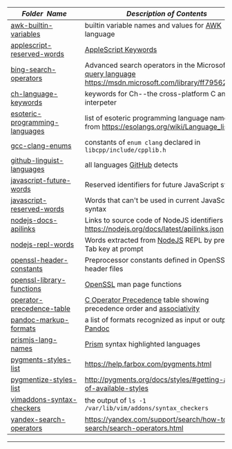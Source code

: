 |&nbsp;&nbsp;&nbsp;&nbsp;&nbsp;&nbsp;_Folder&nbsp;&nbsp;Name_&nbsp;&nbsp;&nbsp;&nbsp;&nbsp;&nbsp;| _Description of Contents_
|:--------------------|--------------------------------------------------------------------------------------------------------------------------------------------------------
| [awk-builtin-variables](awk-builtin-variables.txt) |  builtin variable names and values for [AWK](https://wikipedia.org/wiki/AWK) language 
| [applescript-reserved-words](applescript-reserved-words.txt) | [AppleScript Keywords](https://developer.apple.com/library/archive/documentation/AppleScript/Conceptual/AppleScriptLangGuide/reference/ASLR_keywords.html)  
| [bing-search-operators](bing-search-operators.txt) |  Advanced search operators in the Microsoft [Bing query language](https://msdn.microsoft.com/library/ff795667.aspx "Bing Query Language") <https://msdn.microsoft.com/library/ff795620.aspx> 
| [ch-language-keywords](ch-language-keywords.txt) |  keywords for Ch--the cross-platform C and C++ interpeter 
| [esoteric-programming-languages](esoteric-programming-languages.txt) |  list of esoteric programming language names from <https://esolangs.org/wiki/Language_list> 
| [gcc-clang-enums](gcc-clang-enums.txt) |  constants of `enum clang` declared in `libcpp/include/cpplib.h` 
| [github-linguist-languages](github-linguist-languages.yml) |  all languages [GitHub](https://github.com) detects 
| [javascript-future-words](javascript-future-words.txt) |  Reserved identifiers for future JavaScript syntax 
| [javascript-reserved-words](javascript-reserved-words.txt) |  Words that can't be used in current JavaScript syntax 
| [nodejs-docs-apilinks](nodejs-docs-apilinks.json) | Links to source code of NodeJS identifiers <https://nodejs.org/docs/latest/apilinks.json>  
| [nodejs-repl-words](nodejs-repl-words.txt) |  Words extracted from [NodeJS](https://nodejs.org "JavaScript runtime built on Chrome's V8 JavaScript engine") REPL by pressing Tab key at prompt  
| [openssl-header-constants](openssl-header-constants.txt) |  Preprocessor constants defined in OpenSSL header files 
| [openssl-library-functions](openssl-library-functions.txt) |  [OpenSSL](https://openssl.org) man page functions
| [operator-precedence-table](operator-precedence-table.asc) | [C Operator Precedence](https://en.cppreference.com/w/c/language/operator_precedence) table showing precedence order and [associativity](https://wikipedia.org/wiki/Operator_associativity)  
| [pandoc-markup-formats](pandoc-markup-formats.txt) |  a list of formats recognized as input or output by [Pandoc](https://pandoc.org/MANUAL.html#specifying-formats)   
| [prismjs-lang-names](prismjs-lang-names.txt) |  [Prism](https://prismjs.com) syntax highlighted languages 
| [pygments-styles-list](pygments-styles-list.txt) |  <https://help.farbox.com/pygments.html> 
| [pygmentize-styles-list](pygmentize-styles-list.txt) |  <http://pygments.org/docs/styles/#getting-a-list-of-available-styles> 
| [vimaddons-syntax-checkers](vimaddons-syntax-checkers.txt) |  the output of `ls -1 /var/lib/vim/addons/syntax_checkers` 
| [yandex-search-operators](yandex-search-operators.md) |  <https://yandex.com/support/search/how-to-search/search-operators.html> 

* * *

